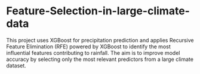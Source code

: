 # Feature-Selection-in-large-climate-data
This project uses XGBoost for precipitation prediction and applies Recursive Feature Elimination (RFE) powered by XGBoost to identify the most influential features contributing to rainfall. The aim is to improve model accuracy by selecting only the most relevant predictors from a large climate dataset.
